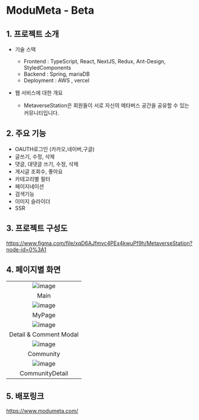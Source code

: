 # ModuMeta - Beta 

## 1. 프로젝트 소개
- 기술 스택 
  - Frontend : TypeScript, React, NextJS, Redux, Ant-Design, StyledComponents
  - Backend : Spring, mariaDB
  - Deployment : AWS , vercel
 
- 웹 서비스에 대한 개요
  - MetaverseStation은 회원들이 서로 자신의 메타버스 공간을 공유할 수 있는 커뮤니티입니다.


## 2. 주요 기능
- OAUTH로그인 (카카오,네이버,구글)
- 글쓰기, 수정, 삭제 
- 댓글, 대댓글 쓰기, 수정, 삭제
- 게시글 조회수, 좋아요
- 카테고리별 필터
- 페이지네이션
- 검색기능
- 이미지 슬라이더
- SSR

## 3. 프로젝트 구성도
https://www.figma.com/file/xqD6AJfmvc4PEx4kwuPf9h/MetaverseStation?node-id=0%3A1

## 4. 페이지별 화면 


| |
:------------------------------------------------------------------------------------------------------------------------------: |
| ![image](https://user-images.githubusercontent.com/86244477/163516173-a67fb1f6-3b73-47f3-b042-fdf40b8a9d0c.png)|
| Main |
| ![image](https://user-images.githubusercontent.com/86244477/163516268-da5eda60-4c6b-4e09-8d4e-2ec99592779e.png)|
| MyPage |
| ![image](https://user-images.githubusercontent.com/86244477/163516315-1fd0a1a7-f878-41eb-934c-fc4b6fb9f9f3.png) |
| Detail & Comment Modal |
|![image](https://user-images.githubusercontent.com/86244477/163516357-17d295db-19eb-4e2e-a84a-1fb7dc704d20.png)|
| Community |
| ![image](https://user-images.githubusercontent.com/86244477/163516398-a95d7465-668d-49d8-9b6d-ecd162ee2abd.png) |
| CommunityDetail |

## 5. 배포링크
https://www.modumeta.com/

